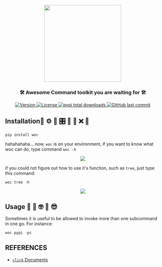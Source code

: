 <p align="center">
    <img width="250" src="https://cdn.jsdelivr.net/gh/szj2ys/woc/woc/resources/logo.png"/>
</p>

<h3 align="center">
    <p>🛠 Awesome Command toolkit you are waiting for 🛠</p>
</h3>


<p align="center">
    <a href="https://python.org/pypi/woc">
        <img src="https://badge.fury.io/py/woc.svg" alt="Version"/>
    </a>
    <a href="https://python.org/pypi/woc">
        <img src="https://img.shields.io/pypi/l/woc.svg?color=blue" 
alt="License"/>
    </a>
    <a href="https://python.org/pypi/woc">
        <img src="https://static.pepy.tech/badge/woc?color=blue" alt="pypi total downloads"/>
    </a>
    <a href="https://python.org/pypi/woc">
        <img src="https://img.shields.io/github/last-commit/szj2ys/woc?color=blue" alt="GitHub last commit"/>
    </a>
</p>


## Installation🎉 ⚙ 🔑 🎛️ 🙈 🎠 ❌ 🎉  
```shell
pip install woc
```
hahahahaha... now, `woc` is on your environment, if you want to know what woc 
can do, type command `woc -h`
<p align="center">
    <img src="https://cdn.jsdelivr.net/gh/szj2ys/woc/woc/resources/wocface.png"/>
</p>

if you could not figure out how to use it's function, such as `tree`, just 
type this command:
```shell
woc tree -h
```
<p align="center">
    <img src="https://cdn.jsdelivr.net/gh/szj2ys/woc/woc/resources/treehelp.png"/>
</p>

## Usage 🤔 💭 🤓 💬 😎

Sometimes it is useful to be allowed to invoke more than one subcommand in one go.
For instance:
```shell
woc pypi -pc
```


## REFERENCES
- [`click` Documents](https://click.palletsprojects.com)



